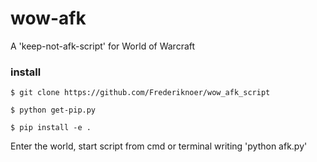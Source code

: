 # wow-afk
A 'keep-not-afk-script' for World of Warcraft 
### install

```
$ git clone https://github.com/Frederiknoer/wow_afk_script
```
```
$ python get-pip.py
```
```
$ pip install -e .
```

Enter the world, start script from cmd or terminal writing 'python afk.py'
